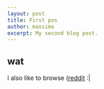 ```yaml
---
layout: post
title: First pos
author: massimo
excerpt: My second blog post.
---
```



## wat

I also like to browse ([reddit](http://reddit.com/r/programming) :|